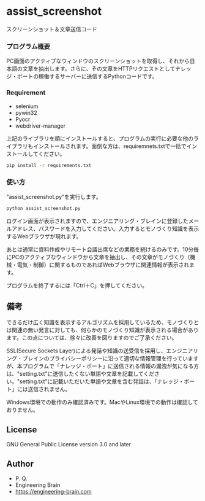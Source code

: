 # assist_screenshot
スクリーンショット＆文章送信コード
### プログラム概要
PC画面のアクティブなウィンドウのスクリーンショットを取得し、それから日本語の文章を抽出します。さらに、その文章をHTTPリクエストとしてナレッジ・ポートの稼働するサーバーに送信するPythonコードです。
### Requirement
* selenium
* pywin32
* Pyocr
* webdriver-manager

上記のライブラリを順にインストールすると、プログラムの実行に必要な他のライブラリもインストールされます。面倒な方は、requiremnets.txtで一括でインストールしてください。

```bash
pip install -r requirements.txt
```
### 使い方
"assist_screenshot.py"を実行します。
```bash
python assist_screenshot.py
```
ログイン画面が表示されますので、エンジニアリング・ブレインに登録したメールアドレス、パスワードを入力してください。入力するとモノづくり知識を表示するWebブラウザが現れます。

あとは通常に資料作成やリモート会議出席などの業務を続けるのみです。10分毎にPCのアクティブなウィンドウから文章を抽出し、その文章がモノづくり（機械・電気・制御）に関するものであればWebブラウザに関連情報が表示されます。

プログラムを終了するには「Ctrl＋C」を押してください。
## 備考
できるだけ広く知識を表示するアルゴリズムを採用しているため、モノづくりとは関連の無い発言に対しても、何らかのモノづくり知識が表示される場合があります。この点については、徐々に改善を図りますのでご了承ください。

SSL(Secure Sockets Layer)による発話や知識の送受信を採用し、エンジニアリング・ブレインのプライバシーポリシーに沿って適切な情報管理を行っていますが、本プログラムで「ナレッジ・ポート」に送信される情報の漏洩が気になる方は、"setting.txt"に送信したくない単語や文章を記載してください。"setting.txt"に記載いただいた単語や文章を含む発話は、「ナレッジ・ポート」には送信されません。

Windows環境での動作のみ確認済みです。MacやLinux環境での動作は確認しておりません。
## License
GNU General Public License version 3.0 and later
## Author
* P. Q.
* Engineering Brain
* https://engineering-brain.com
